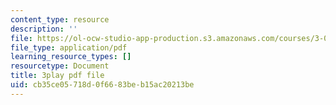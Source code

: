 ```yaml
---
content_type: resource
description: ''
file: https://ol-ocw-studio-app-production.s3.amazonaws.com/courses/3-091sc-introduction-to-solid-state-chemistry-fall-2010/cb35ce05718d0f6683beb15ac20213be_wyoFOdR64U8.pdf
file_type: application/pdf
learning_resource_types: []
resourcetype: Document
title: 3play pdf file
uid: cb35ce05-718d-0f66-83be-b15ac20213be
---
```

